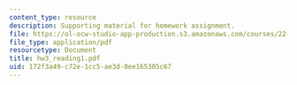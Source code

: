 ```yaml
---
content_type: resource
description: Supporting material for homework assignment.
file: https://ol-ocw-studio-app-production.s3.amazonaws.com/courses/22-39-integration-of-reactor-design-operations-and-safety-fall-2006/172f3a49c72e1cc5ae3d0ee165305c67_hw3_reading1.pdf
file_type: application/pdf
resourcetype: Document
title: hw3_reading1.pdf
uid: 172f3a49-c72e-1cc5-ae3d-0ee165305c67
---
```

